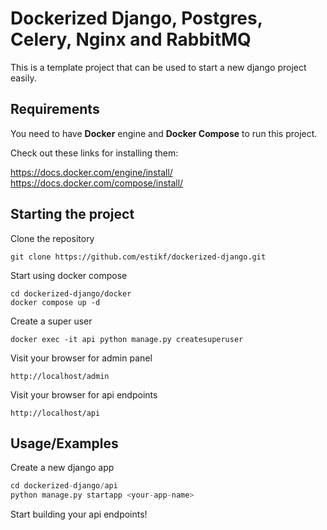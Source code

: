 
# Dockerized Django, Postgres, Celery, Nginx and RabbitMQ

This is a template project that can be used to start a new django project easily.



## Requirements
You need to have **Docker** engine and **Docker Compose** to run this project.

Check out these links for installing them:

https://docs.docker.com/engine/install/
https://docs.docker.com/compose/install/
    
## Starting the project

Clone the repository

```
git clone https://github.com/estikf/dockerized-django.git
```
Start using docker compose
```
cd dockerized-django/docker
docker compose up -d
```

Create a super user
```
docker exec -it api python manage.py createsuperuser
```
Visit your browser for admin panel
```
http://localhost/admin
```

Visit your browser for api endpoints
```
http://localhost/api
```

## Usage/Examples
Create a new django app
```python
cd dockerized-django/api
python manage.py startapp <your-app-name>
```
Start building your api endpoints!

